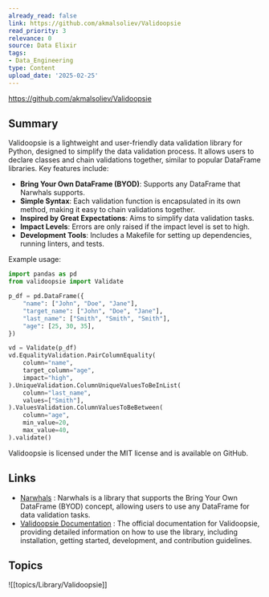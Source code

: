 ```yaml
---
already_read: false
link: https://github.com/akmalsoliev/Validoopsie
read_priority: 3
relevance: 0
source: Data Elixir
tags:
- Data_Engineering
type: Content
upload_date: '2025-02-25'
---
```


https://github.com/akmalsoliev/Validoopsie
## Summary

Validoopsie is a lightweight and user-friendly data validation library for Python, designed to simplify the data validation process. It allows users to declare classes and chain validations together, similar to popular DataFrame libraries. Key features include:

- **Bring Your Own DataFrame (BYOD)**: Supports any DataFrame that Narwhals supports.
- **Simple Syntax**: Each validation function is encapsulated in its own method, making it easy to chain validations together.
- **Inspired by Great Expectations**: Aims to simplify data validation tasks.
- **Impact Levels**: Errors are only raised if the impact level is set to high.
- **Development Tools**: Includes a Makefile for setting up dependencies, running linters, and tests.

Example usage:
```python
import pandas as pd
from validoopsie import Validate

p_df = pd.DataFrame({
    "name": ["John", "Doe", "Jane"],
    "target_name": ["John", "Doe", "Jane"],
    "last_name": ["Smith", "Smith", "Smith"],
    "age": [25, 30, 35],
})

vd = Validate(p_df)
vd.EqualityValidation.PairColumnEquality(
    column="name",
    target_column="age",
    impact="high",
).UniqueValidation.ColumnUniqueValuesToBeInList(
    column="last_name",
    values=["Smith"],
).ValuesValidation.ColumnValuesToBeBetween(
    column="age",
    min_value=20,
    max_value=40,
).validate()
```

Validoopsie is licensed under the MIT license and is available on GitHub.
## Links

- [Narwhals](https://github.com/narwhals-dev/narwhals) : Narwhals is a library that supports the Bring Your Own DataFrame (BYOD) concept, allowing users to use any DataFrame for data validation tasks.
- [Validoopsie Documentation](https://akmalsoliev.github.io/Validoopsie/) : The official documentation for Validoopsie, providing detailed information on how to use the library, including installation, getting started, development, and contribution guidelines.

## Topics

![[topics/Library/Validoopsie]]